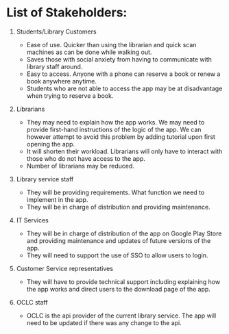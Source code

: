 # List of Stakeholders:

1. Students/Library Customers
    * Ease of use. Quicker than using the librarian and quick scan machines as can be done while walking out.
    * Saves those with social anxiety from having to communicate with library staff around.
    * Easy to access. Anyone with a phone can reserve a book or renew a book anywhere anytime.
    * Students who are not able to access the app may be at disadvantage when trying to reserve a book.

1. Librarians
    * They may need to explain how the app works. We may need to provide first-hand instructions of the logic of the app. We can however attempt to avoid this problem by adding tutorial upon first opening the app. 
    * It will shorten their workload. Librarians will only have to interact with those who do not have access to the app.
    * Number of librarians may be reduced.

1. Library service staff
    * They will be providing requirements. What function we need to implement in the app.
    * They will be in charge of distribution and providing maintenance.

1. IT Services
    * They will be in charge of distribution of the app on Google Play Store and providing maintenance and updates of future versions of the app.
    * They will need to support the use of SSO to allow users to login.

1. Customer Service representatives
    * They will have to provide technical support including explaining how the app works and direct users to the download page of the app. 

1. OCLC staff
    * OCLC is the api provider of the current library service. The app will need to be updated if there was any change to the api.
